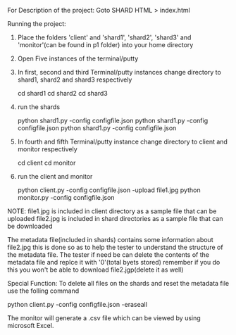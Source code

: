 For Description of the project:
Goto SHARD HTML > index.html

Running the project:

1) Place the folders 'client' and 'shard1', 'shard2', 'shard3' and 'monitor'(can be found in p1 folder) into your home directory
2) Open Five instances of the terminal/putty
3) In first, second and third Terminal/putty instances change directory to shard1, shard2 and shard3 respectively

	cd shard1
	cd shard2
	cd shard3

4) run the shards

	python shard1.py -config configfile.json
	python shard1.py -config configfile.json
	python shard1.py -config configfile.json

5) In fourth and fifth Terminal/putty instance change directory to client and monitor respectively

	cd client
	cd monitor

6) run the client and monitor

	python client.py -config configfile.json -upload file1.jpg
	python monitor.py -config configfile.json

NOTE:
file1.jpg is included in client directory as a sample file that can be uploaded
file2.jpg is included in shard directories as a sample file that can be downloaded

The metadata file(included in shards) contains some information about file2.jpg this is done so as to help the tester to understand the structure of the metadata file.
The tester if need be can delete the contents of the metadata file and replce it with '0'(total byets stored) remember if you do this you won't be able to download file2.jgp(delete it as well)

Special Function:
To delete all files on the shards and reset the metadata file use the folling command

python client.py -config configfile.json -eraseall

The monitor will generate a .csv file which can be viewed by using microsoft Excel.
